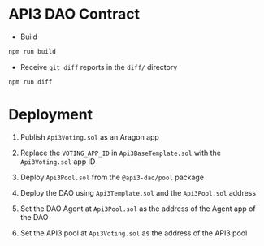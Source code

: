 # API3 DAO Contract

- Build
```sh
npm run build
```
- Receive `git diff` reports in the `diff/` directory
```sh
npm run diff
```

# Deployment

1. Publish `Api3Voting.sol` as an Aragon app

1. Replace the `VOTING_APP_ID` in `Api3BaseTemplate.sol` with the `Api3Voting.sol` app ID

1. Deploy `Api3Pool.sol` from the `@api3-dao/pool` package

1. Deploy the DAO using `Api3Template.sol` and the `Api3Pool.sol` address

1. Set the DAO Agent at `Api3Pool.sol` as the address of the Agent app of the DAO

1. Set the API3 pool at `Api3Voting.sol` as the address of the API3 pool
